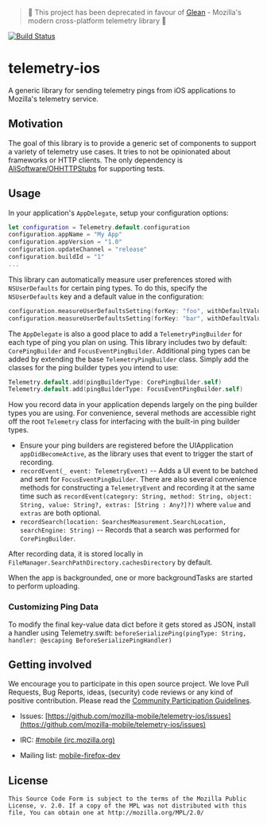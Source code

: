 > 🚨 This project has been deprecated in favour of [Glean](https://github.com/mozilla/glean) - Mozilla's modern cross-platform telemetry library 🚨

[![Build Status](https://travis-ci.org/mozilla-mobile/telemetry-ios.svg?branch=master)](https://travis-ci.org/mozilla-mobile/telemetry-ios)

telemetry-ios
=============

A generic library for sending telemetry pings from iOS applications to Mozilla's telemetry service.

## Motivation

The goal of this library is to provide a generic set of components to support a variety of telemetry use cases. It tries to not be opinionated about frameworks or HTTP clients. The only dependency is [AliSoftware/OHHTTPStubs](https://github.com/AliSoftware/OHHTTPStubs) for supporting tests.

## Usage

In your application's `AppDelegate`, setup your configuration options:

```swift
let configuration = Telemetry.default.configuration
configuration.appName = "My App"
configuration.appVersion = "1.0"
configuration.updateChannel = "release"
configuration.buildId = "1"
...
```

This library can automatically measure user preferences stored with `NSUserDefaults` for certain ping types. To do this, specify the `NSUserDefaults` key and a default value in the configuration:

```swift
configuration.measureUserDefaultsSetting(forKey: "foo", withDefaultValue: true)
configuration.measureUserDefaultsSetting(forKey: "bar", withDefaultValue: false)
```

The `AppDelegate` is also a good place to add a `TelemetryPingBuilder` for each type of ping you plan on using. This library includes two by default: `CorePingBuilder` and `FocusEventPingBuilder`. Additional ping types can be added by extending the base `TelemetryPingBuilder` class. Simply add the classes for the ping builder types you intend to use:

```swift
Telemetry.default.add(pingBuilderType: CorePingBuilder.self)
Telemetry.default.add(pingBuilderType: FocusEventPingBuilder.self)
```

How you record data in your application depends largely on the ping builder types you are using. For convenience, several methods are accessible right off the root `Telemetry` class for interfacing with the built-in ping builder types.

* Ensure your ping builders are registered before the UIApplication `appDidBecomeActive`, as the library uses that event to trigger the start of recording.
* `recordEvent(_ event: TelemetryEvent)` -- Adds a UI event to be batched and sent for `FocusEventPingBuilder`. There are also several convenience methods for constructing a `TelemetryEvent` and recording it at the same time such as `recordEvent(category: String, method: String, object: String, value: String?, extras: [String : Any?]?)` where `value` and `extras` are both optional.
* `recordSearch(location: SearchesMeasurement.SearchLocation, searchEngine: String)` -- Records that a search was performed for `CorePingBuilder`.

After recording data, it is stored locally in `FileManager.SearchPathDirectory.cachesDirectory` by default. 

When the app is backgrounded, one or more backgroundTasks are started to perform uploading.

### Customizing Ping Data

To modify the final key-value data dict before it gets stored as JSON, install a handler using Telemetry.swift:
`beforeSerializePing(pingType: String, handler: @escaping BeforeSerializePingHandler)`

## Getting involved

We encourage you to participate in this open source project. We love Pull Requests, Bug Reports, ideas, (security) code reviews or any kind of positive contribution. Please read the [Community Participation Guidelines](https://www.mozilla.org/en-US/about/governance/policies/participation/).

* Issues: [https://github.com/mozilla-mobile/telemetry-ios/issues](https://github.com/mozilla-mobile/telemetry-ios/issues)

* IRC: [#mobile (irc.mozilla.org)](https://wiki.mozilla.org/IRC)

* Mailing list: [mobile-firefox-dev](https://mail.mozilla.org/listinfo/mobile-firefox-dev)

## License

    This Source Code Form is subject to the terms of the Mozilla Public
    License, v. 2.0. If a copy of the MPL was not distributed with this
    file, You can obtain one at http://mozilla.org/MPL/2.0/
